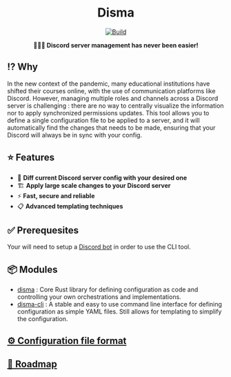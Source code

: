 <div align="center">

# Disma

[![Build](https://github.com/vigenere23/disma/actions/workflows/build.yml/badge.svg?branch=master)](https://github.com/vigenere23/disma/actions/workflows/build.yml)

**👨🏼‍🔧 Discord server management has never been easier!**

</div>

## ⁉️ Why

In the new context of the pandemic, many educational institutions have shifted their courses online, with the use of communication platforms like Discord. However, managing multiple roles and channels across a Discord server is challenging : there are no way to centrally visualize the information nor to apply synchronized permissions updates. This tool allows you to define a single configuration file to be applied to a server, and it will automatically find the changes that needs to be made, ensuring that your Discord will always be in sync with your config.

## ⭐ Features

- 📜 **Diff current Discord server config with your desired one**
- 🏗️ **Apply large scale changes to your Discord server**
- ⚡ **Fast, secure and reliable**
- 📋 **Advanced templating techniques**

## ✅ Prerequesites

Your will need to setup a [Discord bot](./docs/bot.md) in order to use the CLI tool.

## 📦 Modules

- [disma](./disma) : Core Rust library for defining configuration as code and controlling your own orchestrations and implementations.
- [disma-cli](./disma-cli) : A stable and easy to use command line interface for defining configuration as simple YAML files. Still allows for templating to simplify the configuration.

## [⚙️ Configuration file format](./docs/config.md)

## [🚧 Roadmap](./docs/roadmap.md)
